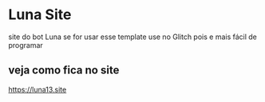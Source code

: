 # Luna Site
site do bot Luna se for usar esse template use no Glitch pois e mais fácil de programar

## veja como fica no site
https://luna13.site